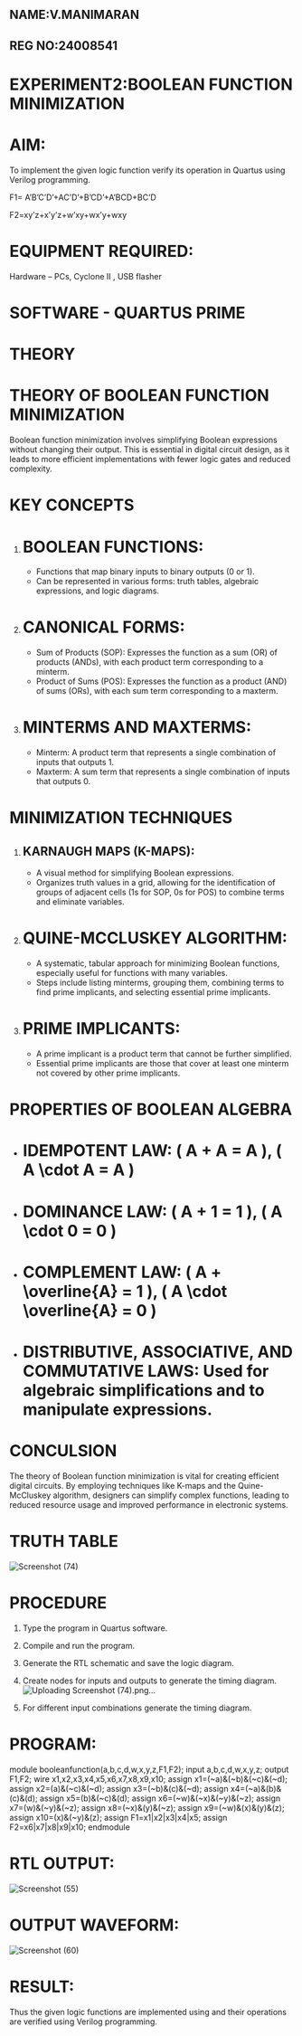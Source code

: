 ## NAME:V.MANIMARAN
## REG NO:24008541
# EXPERIMENT2:BOOLEAN FUNCTION MINIMIZATION
# AIM:

To implement the given logic function verify its operation in Quartus using Verilog programming.

F1= A’B’C’D’+AC’D’+B’CD’+A’BCD+BC’D 

F2=xy’z+x’y’z+w’xy+wx’y+wxy

# EQUIPMENT REQUIRED:

Hardware – PCs, Cyclone II , USB flasher

# SOFTWARE - QUARTUS PRIME

# THEORY
# THEORY OF BOOLEAN FUNCTION MINIMIZATION

Boolean function minimization involves simplifying Boolean expressions without changing their output. This is essential in digital circuit design, as it leads to more efficient implementations with fewer logic gates and reduced complexity.

# KEY CONCEPTS

1. # BOOLEAN FUNCTIONS:
   - Functions that map binary inputs to binary outputs (0 or 1).
   - Can be represented in various forms: truth tables, algebraic expressions, and logic diagrams.

2. # CANONICAL FORMS:
   - Sum of Products (SOP): Expresses the function as a sum (OR) of products (ANDs), with each product term corresponding to a minterm.
   - Product of Sums (POS): Expresses the function as a product (AND) of sums (ORs), with each sum term corresponding to a maxterm.

3. # MINTERMS AND MAXTERMS:
   - Minterm: A product term that represents a single combination of inputs that outputs 1.
   - Maxterm: A sum term that represents a single combination of inputs that outputs 0.

# MINIMIZATION TECHNIQUES

1. ## KARNAUGH MAPS (K-MAPS):
   - A visual method for simplifying Boolean expressions.
   - Organizes truth values in a grid, allowing for the identification of groups of adjacent cells (1s for SOP, 0s for POS) to combine terms and eliminate variables.

2. # QUINE-MCCLUSKEY ALGORITHM:
   - A systematic, tabular approach for minimizing Boolean functions, especially useful for functions with many variables.
   - Steps include listing minterms, grouping them, combining terms to find prime implicants, and selecting essential prime implicants.

3. # PRIME IMPLICANTS:
   - A prime implicant is a product term that cannot be further simplified.
   - Essential prime implicants are those that cover at least one minterm not covered by other prime implicants.

# PROPERTIES OF BOOLEAN ALGEBRA

- # IDEMPOTENT LAW: \( A + A = A \), \( A \cdot A = A \)
- # DOMINANCE LAW: \( A + 1 = 1 \), \( A \cdot 0 = 0 \)
- # COMPLEMENT LAW: \( A + \overline{A} = 1 \), \( A \cdot \overline{A} = 0 \)
- # DISTRIBUTIVE, ASSOCIATIVE, AND COMMUTATIVE LAWS: Used for algebraic simplifications and to manipulate expressions.

# CONCULSION

The theory of Boolean function minimization is vital for creating efficient digital circuits. By employing techniques like K-maps and the Quine-McCluskey algorithm, designers can simplify complex functions, leading to reduced resource usage and improved performance in electronic systems.
# TRUTH TABLE
![Screenshot (74)](https://github.com/user-attachments/assets/613321a9-db96-45f6-ae00-4becd7a622ac)

# PROCEDURE

1.	Type the program in Quartus software.

2.	Compile and run the program.

3.	Generate the RTL schematic and save the logic diagram.

4.	Create nodes for inputs and outputs to generate the timing diagram.![Uploading Screenshot (74).png…]()


5.	For different input combinations generate the timing diagram.


# PROGRAM:

module booleanfunction(a,b,c,d,w,x,y,z,F1,F2);
input a,b,c,d,w,x,y,z;
output F1,F2;
wire x1,x2,x3,x4,x5,x6,x7,x8,x9,x10;
assign x1=(~a)&(~b)&(~c)&(~d);
assign x2=(a)&(~c)&(~d);
assign x3=(~b)&(c)&(~d);
assign x4=(~a)&(b)&(c)&(d);
assign x5=(b)&(~c)&(d);
assign x6=(~w)&(~x)&(~y)&(~z);
assign x7=(w)&(~y)&(~z);
assign x8=(~x)&(y)&(~z);
assign x9=(~w)&(x)&(y)&(z);
assign x10=(x)&(~y)&(z);
assign F1=x1|x2|x3|x4|x5;
assign F2=x6|x7|x8|x9|x10;
endmodule


# RTL OUTPUT:
![Screenshot (55)](https://github.com/user-attachments/assets/c2495f04-8a25-429d-858a-c632e6aeaaa8)


# OUTPUT WAVEFORM:
![Screenshot (60)](https://github.com/user-attachments/assets/1e51b948-05f3-4413-8927-1f9274bcd85d)


# RESULT:

Thus the given logic functions are implemented using and their operations are verified using Verilog programming.

